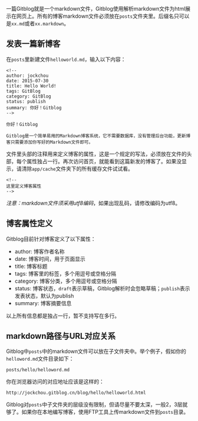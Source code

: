 <!--
author: jockchou
date: 2015-07-27
title: 编写Gitblog博客
tags: GitBlog
category: GitBlog
status: publish
summary: 一篇Gitblog就是一个markdown文件，Gitblog使用解析markdown文件为html展示在网页上。所有的博客markdown文件必须放在posts文件夹里。后缀名只可以是xx.md或者xx.markdown。
-->

一篇Gitblog就是一个markdown文件，Gitblog使用解析markdown文件为html展示在网页上。所有的博客markdown文件必须放在`posts`文件夹里。后缀名只可以是`xx.md`或者`xx.markdown`。

## 发表一篇新博客 ##

在`posts`里新建文件`helloworld.md`，输入以下内容：
```
<!--
author: jockchou
date: 2015-07-30
title: Hello World!
tags: GitBlog
category: GitBlog
status: publish
summary: 你好！Gitblog
-->

你好！Gitblog

Gitblog是一个简单易用的Markdown博客系统，它不需要数据库，没有管理后台功能，更新博客只需要添加你写好的Markdown文件即可。

```
文件里头部的注释用来定义博客的属性，这是一个规定的写法，必须放在文件的头部，每个属性独占一行。再次访问首页，就能看到这篇新发的博客了。如果没显示，请清除`app/cache`文件夹下的所有缓存文件试试看。

```
<!--
这里定义博客属性
-->
```

*注意：markdown文件须采用utf8编码*，如果出现乱码，请修改编码为utf8。


## 博客属性定义 ##

Gitblog目前针对博客定义了以下属性：

- author: 博客作者名称  
- date: 博客时间，用于页面显示  
- title: 博客标题  
- tags: 博客里的标签，多个用逗号或空格分隔  
- category: 博客分类，多个用逗号或空格分隔  
- status: 博客状态，`draft`表示草稿，Gitblog解析时会忽略草稿；`publish`表示发表状态，默认为publish  
- summary: 博客摘要信息  

以上所有信息都是独占一行，暂不支持写在多行。


## markdown路径与URL对应关系 ##

Gitblog中`posts`中的markdown文件可以放在子文件夹中。举个例子，假如你的`helloword.md`文件目录如下：

```
posts/hello/helloword.md
```
你在浏览器访问的对应地址应该是这样的：

```
http://jockchou.gitblog.cn/blog/hello/helloworld.html
```

Gitblog对`posts`中子文件夹的层级没有限制，但请尽量不要太深，一般2，3层就够了。如果你在本地编写博客，使用FTP工具上传markdown文件到`posts`目录。